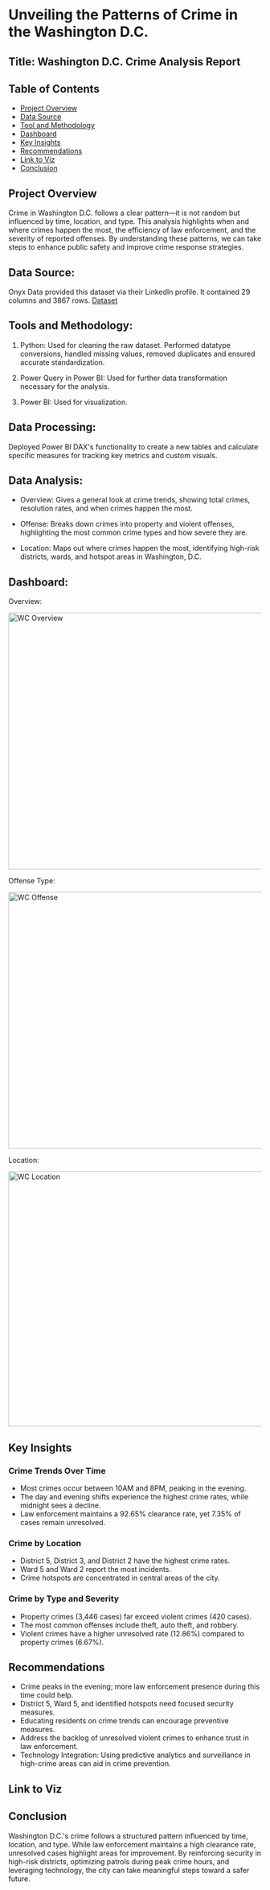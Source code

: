 # Unveiling the Patterns of Crime in the Washington D.C.

## Title: Washington D.C. Crime Analysis Report

## Table of Contents
- [Project Overview](#project-overview)
- [Data Source](data-source)
- [Tool and Methodology](#tools-and-methodology)
- [Dashboard](dashboard)
- [Key Insights](#key-insights)
- [Recommendations](#recommendations)
- [Link to Viz](#link-to-viz)
- [Conclusion](#conclusion)

## Project Overview

Crime in Washington D.C. follows a clear pattern—it is not random but influenced by time, location, and type. This analysis highlights when and where crimes happen the most, the efficiency of law enforcement, and the severity of reported offenses. By understanding these patterns, we can take steps to enhance public safety and improve crime response strategies.

## Data Source:
Onyx Data provided this dataset via their LinkedIn profile. It contained 29 columns and 3867 rows.
[Dataset](https://github.com/JoyIbe/Onyx-March-2025-Data-Challenge-Unveiling-the-Patterns-of-Crime-in-the-Washington-D.C./blob/609f9f1ae8e6e5fec019590c88a6518cfe525c56/Onyx%20Data%20-DataDNA%20Dataset%20Challenge%20-%20Washington%20Crimes%20Dataset%20-%20March%202025.xlsx)

## Tools and Methodology: 

1. Python: Used for cleaning the raw dataset. Performed datatype conversions, handled missing values, removed duplicates and ensured accurate standardization.

2. Power Query in Power BI: Used for further data transformation necessary for the analysis.
   
3. Power BI: Used for visualization.

## Data Processing:

Deployed Power BI DAX's functionality to create a new tables and calculate specific measures for tracking key metrics and custom visuals.

## Data Analysis:

- Overview: Gives a general look at crime trends, showing total crimes, resolution rates, and when crimes happen the most.

- Offense: Breaks down crimes into property and violent offenses, highlighting the most common crime types and how severe they are.

- Location: Maps out where crimes happen the most, identifying high-risk districts, wards, and hotspot areas in Washington, D.C.


## Dashboard:

Overview:

<img width="510" alt="WC Overview" src="https://github.com/user-attachments/assets/ffd45788-e5ce-40e5-8be1-12d50f3c14b1" />

Offense Type:

<img width="510" alt="WC Offense" src="https://github.com/user-attachments/assets/f508698c-5117-4b86-9201-8d85ed89f577" />

Location:

<img width="507" alt="WC Location" src="https://github.com/user-attachments/assets/3081c6e7-4dbf-4c1c-8ec5-843e7cacf10f" />

## Key Insights

### Crime Trends Over Time

- Most crimes occur between 10AM and 8PM, peaking in the evening.
- The day and evening shifts experience the highest crime rates, while midnight sees a decline.
- Law enforcement maintains a 92.65% clearance rate, yet 7.35% of cases remain unresolved.

### Crime by Location

- District 5, District 3, and District 2 have the highest crime rates.
- Ward 5 and Ward 2 report the most incidents.
- Crime hotspots are concentrated in central areas of the city.

### Crime by Type and Severity

- Property crimes (3,446 cases) far exceed violent crimes (420 cases).
- The most common offenses include theft, auto theft, and robbery.
- Violent crimes have a higher unresolved rate (12.86%) compared to property crimes (6.67%).

## Recommendations

- Crime peaks in the evening; more law enforcement presence during this time could help.
- District 5, Ward 5, and identified hotspots need focused security measures.
- Educating residents on crime trends can encourage preventive measures.
- Address the backlog of unresolved violent crimes to enhance trust in law enforcement.
- Technology Integration: Using predictive analytics and surveillance in high-crime areas can aid in crime prevention.

## Link to Viz

## Conclusion

Washington D.C.'s crime follows a structured pattern influenced by time, location, and type. While law enforcement maintains a high clearance rate, unresolved cases highlight areas for improvement. By reinforcing security in high-risk districts, optimizing patrols during peak crime hours, and leveraging technology, the city can take meaningful steps toward a safer future.
